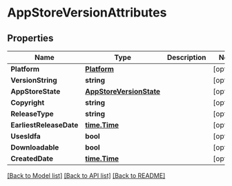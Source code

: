 # AppStoreVersionAttributes

## Properties

Name | Type | Description | Notes
------------ | ------------- | ------------- | -------------
**Platform** | [**Platform**](Platform.md) |  | [optional] 
**VersionString** | **string** |  | [optional] 
**AppStoreState** | [**AppStoreVersionState**](AppStoreVersionState.md) |  | [optional] 
**Copyright** | **string** |  | [optional] 
**ReleaseType** | **string** |  | [optional] 
**EarliestReleaseDate** | [**time.Time**](time.Time.md) |  | [optional] 
**UsesIdfa** | **bool** |  | [optional] 
**Downloadable** | **bool** |  | [optional] 
**CreatedDate** | [**time.Time**](time.Time.md) |  | [optional] 

[[Back to Model list]](../README.md#documentation-for-models) [[Back to API list]](../README.md#documentation-for-api-endpoints) [[Back to README]](../README.md)


